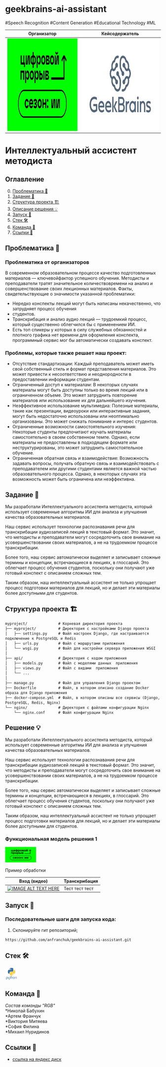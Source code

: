 # geekbrains-ai-assistant

#Speech Recognition #Content Generation #Educational Technology #ML

| Организатор  | Кейсодержатель |
| ------------- | ------------- |
| <img width="600" height="300" alt="image" src="https://github.com/anfranchuk/geekbrains-ai-assistant/blob/main/staticfiles/cplogo.jpg">  | <img width="600" height="300" alt="image" src="https://github.com/anfranchuk/geekbrains-ai-assistant/blob/main/staticfiles/gblogo.png">  |

# Интеллектуальный ассистент методиста

## Оглавление
0. [Проблематика 🤔](#problem)
1. [Задание 📝](#zadanie)
2. [Структура проекта 🏗️](#structure)
3. [Описание решения 💡](#solution)
4. [Запуск 🚀](#startup)
5. [Стек 🛠️](#stack)
6. [Команда 👥](#team)
7. [Ссылки 🔗](#urls)

## <a name="problem"> Проблематика 🤔</a>
### Проблематика от организаторов
В современном образовательном процессе качество подготовленных материалов — ключевойфактор успешного обучения. Методисты и преподаватели тратят значительное количествовремени на анализ и совершенствование своих лекционных материалов. Факты, свидетельствующие о значимости указанной проблематики:    
* Нередко конспекты лекций могут быть написаны некачественно, что затрудняет процесс обучения
* студентов.    
* Транскрибация и анализ аудио лекций — трудоемкий процесс, который существенно облегчился бы с применением ИИ.    
* Есть топ спикеры у которых в силу служебных обязанностей и плотного графика нет времени для оформления конспекта, программный сервис мог бы автоматически создавать конспект.    

### Проблемы, которые также решает наш проект:    
* Отсутствие стандартизации: Каждый преподаватель может иметь свой собственный стиль и формат представления материалов. Это может привести к несоответствию и неоднородности в предоставлении информации студентам.
* Ограниченный доступ к материалам: В некоторых случаях материалы могут быть доступны только во время лекций или в ограниченном объеме. Это может затруднить повторение материалов или использование их для дальнейшего изучения.
* Неэффективное использование мультимедиа: Полезные материалы, такие как презентации, видеоуроки или интерактивные задания, могут быть недостаточно использованы или неоптимально организованы. Это может снижать понимание и интерес студентов.
* Ограниченные возможности самостоятельного изучения: Некоторые студенты предпочитают изучать материалы самостоятельно в своем собственном темпе. Однако, если материалы не предоставлены в подходящем формате или неструктурированы, это может затруднить самостоятельное обучение.
* Ограниченная обратная связь и взаимодействие: Возможность задавать вопросы, получать обратную связь и взаимодействовать с преподавателем или другими студентами является важной частью образовательного процесса. Однако, в некоторых случаях эта возможность может быть ограничена или неэффективна.

## <a name="zadanie"> Задание 📝</a>

Мы разработали Интеллектуального ассистента методиста, который использует современные алгоритмы ИИ для анализа и улучшения качества образовательных материалов.

Наш сервис использует технологии распознавания речи для транскрибации аудиозаписей лекций в текстовый формат. Это значит, что методисты и преподаватели могут сосредоточить свое внимание на усовершенствовании своих материалов, а не на трудоемком процессе транскрибации.

Более того, наш сервис автоматически выделяет и записывает сложные термины и концепции, встречающиеся в лекциях, в глоссарий. Это облегчает процесс обучения студентов, поскольку они получают уже готовый конспект с описанием сложных тем.

Таким образом, наш интеллектуальный ассистент не только упрощает процесс подготовки материалов для лекций, но и делает эти материалы более доступными для студентов.


## <a name="structure">Структура проекта 🏗️</a>
```
myproject/              # Корневая директория проекта
├── myproject/          # Директория с настройками Django проекта
│   ├── settings.py     # Файл настроек Django, где настраивается подключение к PostgreSQL и Redis
│   ├── urls.py         # Файл с маршрутами приложения
│   └── wsgi.py         # Файл для настройки сервера приложения WSGI
│
├── api/                # Директория с кодом приложения
│   ├── models.py       # Файл с моделями данных  приложения
│   ├── views.py        # Файл с видами  приложения
│   └── ...
│
├── manage.py           # Файл для управления Django проектом
├── Dockerfile          # Файл, в котором описано создание Docker образа для Django приложения
├── docker-compose.yml  # Файл, в котором описаны все сервисы (Django, PostgreSQL, Redis, Nginx)
└── nginx/              # Директория с файлами конфигурации Nginx
    └── nginx.conf      # Файл конфигурации Nginx
```

## <a name="solution">Решение 💡</a>
Мы разработали Интеллектуального ассистента методиста, который использует современные алгоритмы ИИ для анализа и улучшения качества образовательных материалов.

Наш сервис использует технологии распознавания речи для транскрибации аудиозаписей лекций в текстовый формат. Это значит, что методисты и преподаватели могут сосредоточить свое внимание на усовершенствовании своих материалов, а не на трудоемком процессе транскрибации.

Более того, наш сервис автоматически выделяет и записывает сложные термины и концепции, встречающиеся в лекциях, в глоссарий. Это облегчает процесс обучения студентов, поскольку они получают уже готовый конспект с описанием сложных тем.

Таким образом, наш интеллектуальный ассистент не только упрощает процесс подготовки материалов для лекций, но и делает эти материалы более доступными для студентов.

### Функциональная модель решения 1
<img width="100" height="50" alt="func_scheme" src="https://github.com/anfranchuk/geekbrains-ai-assistant/blob/main/staticfiles/cplogo.jpg"> 

<p>Пример обработки </p>

| Вход (видео)  | Транскрибация |
| ------------- | ------------- |
| [![IMAGE ALT TEXT HERE](https://img.youtube.com/vi/tPhx4kUM8Vg/0.jpg)](https://www.youtube.com/watch?v=tPhx4kUM8Vg)  | Тест тест тест |



## <a name="startup">Запуск 🚀</a>

### Последовательные шаги для запуска кода:
1. Склонируйте гит репозиторий;    
```Bash
https://github.com/anfranchuk/geekbrains-ai-assistant.git
```

## <a name="stack">Стек 🛠️</a>
  <img src="https://github.com/devicons/devicon/blob/master/icons/python/python-original-wordmark.svg" title="Python" alt="Python" width="40" height="40"/>&nbsp;

## <a name="team">Команда 👥</a>

*Состав команды "RGB"*    
*Николай Бабухин    
*Артем Франчук    
*Виктория Митяева    
*София Филина    
*Михаил Нуридинов    
## <a name="urls">Ссылки 🔗</a>
 
- [ссылка на яндекс диск]( https://disk.yandex.ru/)   